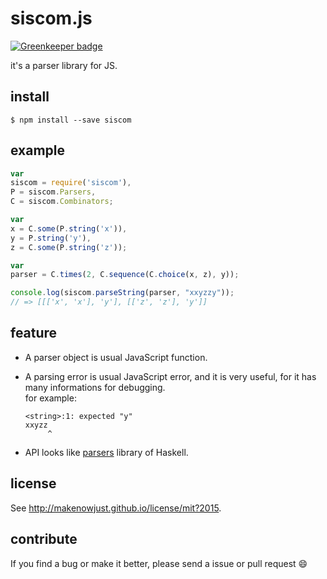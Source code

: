 siscom.js
===

[![Greenkeeper badge](https://badges.greenkeeper.io/MakeNowJust/siscom.js.svg)](https://greenkeeper.io/)

it's a parser library for JS.

install
---

```console
$ npm install --save siscom
```

example
---

```javascript
var
siscom = require('siscom'),
P = siscom.Parsers,
C = siscom.Combinators;

var
x = C.some(P.string('x')),
y = P.string('y'),
z = C.some(P.string('z'));

var
parser = C.times(2, C.sequence(C.choice(x, z), y));

console.log(siscom.parseString(parser, "xxyzzy"));
// => [[['x', 'x'], 'y'], [['z', 'z'], 'y']]
```


feature
---

- A parser object is usual JavaScript function.
- A parsing error is usual JavaScript error, and it is very useful, for it has many informations for debugging.  
  for example:

  ```console
  <string>:1: expected "y"
  xxyzz
       ^
  ```
- API looks like [parsers](https://hackage.haskell.org/package/parsers) library of Haskell.


license
---

See <http://makenowjust.github.io/license/mit?2015>.


contribute
---

If you find a bug or make it better, please send a issue or pull request :smile:
